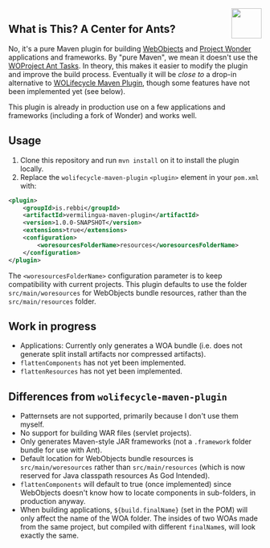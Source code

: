 <img align="right" src="https://www.hugi.io/github/img/antkiller2.png" width="60">

## What is This? A Center for Ants? 

No, it's a pure Maven plugin for building
[WebObjects](https://en.wikipedia.org/wiki/WebObjects) and [Project
Wonder](https://github.com/wocommunity/wonder) applications and
frameworks.  By "pure Maven", we mean it doesn't use the [WOProject
Ant Tasks](https://wiki.wocommunity.org/display/WOL/WOProject-Ant).
In theory, this makes it easier to modify the plugin and improve the
build process.  Eventually it will be _close to_ a drop-in alternative
to [WOLifecycle Maven
Plugin](https://github.com/wocommunity/wolifecycle-maven-plugin),
though some features have not been implemented yet (see below).

This plugin is already in production use on a few applications and
frameworks (including a fork of Wonder) and works well.

## Usage

1. Clone this repository and run `mvn install` on it to install the
   plugin locally.
2. Replace the `wolifecycle-maven-plugin` `<plugin>` element in your
   `pom.xml` with:

```xml
<plugin>
	<groupId>is.rebbi</groupId>
	<artifactId>vermilingua-maven-plugin</artifactId>
	<version>1.0.0-SNAPSHOT</version>
	<extensions>true</extensions>
	<configuration>
		<woresourcesFolderName>resources</woresourcesFolderName>
	</configuration>
</plugin>
```

The `<woresourcesFolderName>` configuration parameter is to keep
compatibility with current projects. This plugin defaults to use the
folder `src/main/woresources` for WebObjects bundle resources, rather
than the `src/main/resources` folder.

## Work in progress

* Applications: Currently only generates a WOA bundle (i.e. does not
  generate split install artifacts nor compressed artifacts).
* `flattenComponents` has not yet been implemented.
* `flattenResources` has not yet been implemented.

## Differences from `wolifecycle-maven-plugin`


* Patternsets are not supported, primarily because I don't use them
  myself.
* No support for building WAR files (servlet projects).
* Only generates Maven-style JAR frameworks (not a `.framework` folder
  bundle for use with Ant).
* Default location for WebObjects bundle resources is
  `src/main/woresources` rather than `src/main/resources` (which is
  now reserved for Java classpath resources As God Intended).
* `flattenComponents` will default to true (once implemented) since
  WebObjects doesn't know how to locate components in sub-folders, in
  production anyway.
* When building applications, `${build.finalName}` (set in the POM)
  will only affect the name of the WOA folder. The insides of two WOAs
  made from the same project, but compiled with different
  `finalName`s, will look exactly the same.
